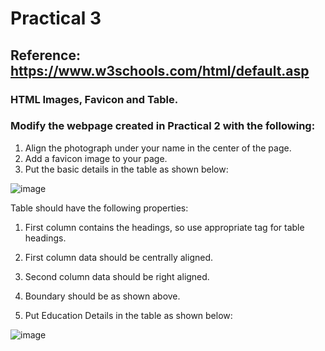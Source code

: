 # Practical 3
## Reference: https://www.w3schools.com/html/default.asp
### HTML Images, Favicon and Table.

### Modify the webpage created in Practical 2 with the following:

1. Align the photograph under your name in the center of the page.
2. Add a favicon image to your page.
3. Put the basic details in the table as shown below:

![image](https://github.com/vansh-seth/Web-tech-lab/assets/111755254/bc986230-3e9c-44de-b3f6-f8d36b10a5de)

Table should have the following properties:

  1. First column contains the headings, so use appropriate tag for table headings.
  2. First column data should be centrally aligned.
  3. Second column data should be right aligned.
  4. Boundary should be as shown above.
  
4. Put Education Details in the table as shown below:

![image](https://github.com/vansh-seth/Web-tech-lab/assets/111755254/7ce789fe-ac0d-4408-baba-d909ba7e6ade)
